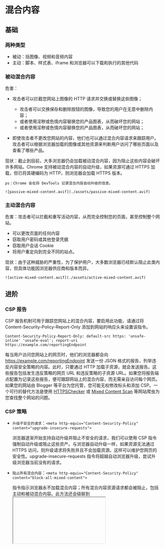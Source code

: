 # 混合内容

## 基础

### 两种类型

- 被动：括图像、视频和音频内容
- 主动：脚本、样式表、iframe 和浏览器可以下载和执行的其他代码

### 被动混合内容

危害：

- 攻击者可以拦截您网站上图像的 HTTP 请求并交换或替换这些图像；

    - 攻击者可以交换保存和删除按钮的图像，导致您的用户在无意中删除内容；
    - 或者使用淫秽或色情内容替换您的产品图表，从而破坏您的网站；
    - 或者使用淫秽或色情内容替换您的产品图表，从而破坏您的网站；

- 即使攻击者不更改您网站的内容，他们也可以通过混合内容请求来跟踪用户。攻击者可以根据浏览器加载的图像或其他资源来判断用户访问了哪些页面以及查看了哪些产品。

现状：截止到目前，大多浏览器仍会加载被动混合内容，因为阻止这些内容会破坏许多网站。Chrome 支持被动混合内容的自动升级，如果资源可通过 HTTPS 加载，但已将其硬编码为 HTTP，则浏览器会加载 HTTPS 版本。

    ps：Chrome 会在将 DevTools 记录混合内容自动升级的信息。

    ![passive-mixed-content.avif](./assets/passive-mixed-content.avif)

### 主动混合内容

危害：攻击者可以拦截和重写活动内容，从而完全控制您的页面，甚至控制整个网站。

- 可以更改页面的任何内容
- 窃取用户密码或其他登录凭据
- 窃取用户会话 Cookie 
- 将用户重定向到完全不同的站点。

现状：由于这种威胁的严重性，为了保护用户，大多数浏览器已经默认阻止此类内容，但具体功能因浏览器供应商和版本而异。
    
    ![active-mixed-content.avif](./assets/active-mixed-content.avif)

## 进阶

### CSP 报告

CSP 报告机制可用于跟踪您网站上的混合内容，要启用此功能，请通过将 Content-Security-Policy-Report-Only 添加到网站的响应头来设置该指令。

```
Content-Security-Policy-Report-Only: default-src https: 'unsafe-inline' 'unsafe-eval'; report-uri https://example.com/reportingEndpoint
```

每当用户访问您网站上的网页时，他们的浏览器都会向 https://example.com/reportingEndpoint 发送一份 JSON 格式的报告，列举违反内容安全策略的内容。此时，只要通过 HTTP 加载子资源，就会发送报告。这些报告包括发生违反策略的网页 URL 和违反策略的子资源 URL。如果您将报告端点配置为记录这些报告，便可跟踪网站上的混合内容，而无需亲自访问每个网页。如果您的网站由 Blogger 等平台为您托管，您可能无权修改标头和添加 CSP。一个可行的替代方法是使用 [HTTPSChecker](https://httpschecker.net/how-it-works#httpsChecker) 或 [Mixed Content Scan](https://github.com/bramus/mixed-content-scan) 等网站爬虫为您查找整个网站的问题。

### CSP 策略

- `升级不安全的请求`：`<meta http-equiv="Content-Security-Policy" content="upgrade-insecure-requests">`

    浏览器逐渐开始支持自动升级并阻止不安全的请求，我们可以使用 CSP 指令强制自动升级或阻止这些资产。与浏览器自动升级一样，如果资源无法通过 HTTPS 访问，则升级请求将失败并且不会加载资源。这样可以维护您网页的安全性。upgrade-insecure-requests 指令将超越自动浏览器升级，尝试升级浏览器当前没有的请求。

- `阻止所有混合内容`：`<meta http-equiv="Content-Security-Policy" content="block-all-mixed-content">`

    指令指示浏览器永不加载混合内容；所有混合内容资源请求都会被阻止，包括主动和被动混合内容。此方法还会级联到 <iframe> 文档中，确保整个网页都没有混合内容。

## 参考文献

- [混合内容是什么？](https://web.dev/what-is-mixed-content/)
- [修复混合内容](https://web.dev/fixing-mixed-content/)
- [Mixed content](https://developer.mozilla.org/en-US/docs/Web/Security/Mixed_content)
- [How to fix a website with blocked mixed content](https://developer.mozilla.org/en-US/docs/Web/Security/Mixed_content/How_to_fix_website_with_mixed_content)
- [Why am I suddenly getting a "Blocked loading mixed active content" issue in Firefox?](https://stackoverflow.com/questions/18251128/why-am-i-suddenly-getting-a-blocked-loading-mixed-active-content-issue-in-fire)
- [https请求报错block:mixed-content问题的解决办法（已解决）](https://blog.csdn.net/qq_39390545/article/details/105550949)
